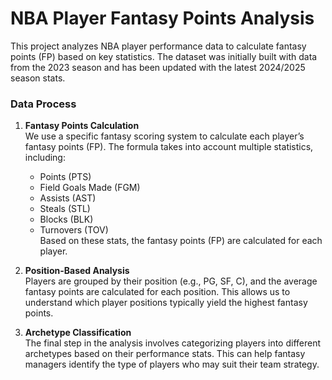 # NBA Player Fantasy Points Analysis

This project analyzes NBA player performance data to calculate fantasy points (FP) based on key statistics. The dataset was initially built with data from the 2023 season and has been updated with the latest 2024/2025 season stats.

### Data Process

1. **Fantasy Points Calculation**  
   We use a specific fantasy scoring system to calculate each player’s fantasy points (FP). The formula takes into account multiple statistics, including:
   - Points (PTS)
   - Field Goals Made (FGM)
   - Assists (AST)
   - Steals (STL)
   - Blocks (BLK)
   - Turnovers (TOV)  
   Based on these stats, the fantasy points (FP) are calculated for each player.

2. **Position-Based Analysis**  
   Players are grouped by their position (e.g., PG, SF, C), and the average fantasy points are calculated for each position. This allows us to understand which player positions typically yield the highest fantasy points.

3. **Archetype Classification**  
   The final step in the analysis involves categorizing players into different archetypes based on their performance stats. This can help fantasy managers identify the type of players who may suit their team strategy.
